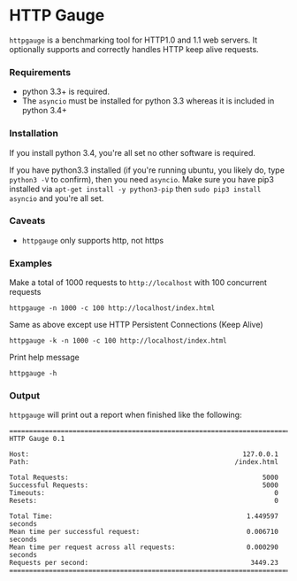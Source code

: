 # HTTP Gauge #

`httpgauge` is a benchmarking tool for HTTP1.0 and 1.1 web servers.  It optionally supports and correctly handles HTTP keep alive requests.  

### Requirements ###
 * python 3.3+ is required.
 * The `asyncio` must be installed for python 3.3 whereas it is included in python 3.4+
 

### Installation ###
If you install python 3.4, you're all set no other software is required. 

If you have python3.3 installed (if you're running ubuntu, you likely do, type `python3 -V` to confirm), then you need `asyncio`.  Make sure you have pip3 installed via `apt-get install -y python3-pip` then `sudo pip3 install asyncio` and you're all set.

### Caveats ###
 * `httpgauge` only supports http, not https

### Examples ###

Make a total of 1000 requests to `http://localhost` with 100 concurrent requests

    httpgauge -n 1000 -c 100 http://localhost/index.html
    
Same as above except use HTTP Persistent Connections (Keep Alive)

    httpgauge -k -n 1000 -c 100 http://localhost/index.html
    
Print help message

    httpgauge -h

### Output ###

`httpgauge` will print out a report when finished like the following:

    ================================================================================
    HTTP Gauge 0.1

    Host:                                                      127.0.0.1
    Path:                                                    /index.html

    Total Requests:                                                 5000
    Successful Requests:                                            5000
    Timeouts:                                                          0
    Resets:                                                            0

    Total Time:                                                 1.449597 seconds
    Mean time per successful request:                           0.006710 seconds
    Mean time per request across all requests:                  0.000290 seconds
    Requests per second:                                         3449.23
    ================================================================================

